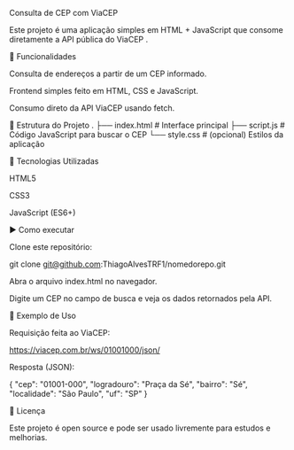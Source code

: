Consulta de CEP com ViaCEP

Este projeto é uma aplicação simples em HTML + JavaScript que consome diretamente a API pública do ViaCEP
.

🚀 Funcionalidades

Consulta de endereços a partir de um CEP informado.

Frontend simples feito em HTML, CSS e JavaScript.

Consumo direto da API ViaCEP usando fetch.

📂 Estrutura do Projeto
.
├── index.html      # Interface principal
├── script.js       # Código JavaScript para buscar o CEP
└── style.css       # (opcional) Estilos da aplicação

🔧 Tecnologias Utilizadas

HTML5

CSS3

JavaScript (ES6+)

▶️ Como executar

Clone este repositório:

git clone git@github.com:ThiagoAlvesTRF1/nomedorepo.git


Abra o arquivo index.html no navegador.

Digite um CEP no campo de busca e veja os dados retornados pela API.

📌 Exemplo de Uso

Requisição feita ao ViaCEP:

https://viacep.com.br/ws/01001000/json/


Resposta (JSON):

{
  "cep": "01001-000",
  "logradouro": "Praça da Sé",
  "bairro": "Sé",
  "localidade": "São Paulo",
  "uf": "SP"
}

📜 Licença

Este projeto é open source e pode ser usado livremente para estudos e melhorias.
